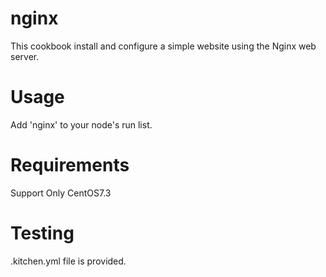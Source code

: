 # nginx

This cookbook install and configure a simple website using the Nginx web server.

Usage
=======
Add 'nginx' to your node's run list.

Requirements
======
Support Only CentOS7.3

Testing
======
.kitchen.yml file is provided.
